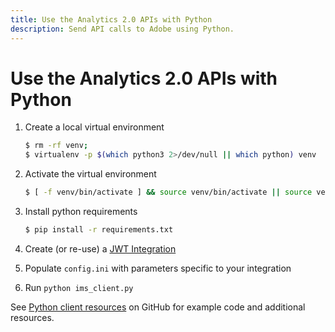 ```yaml
---
title: Use the Analytics 2.0 APIs with Python
description: Send API calls to Adobe using Python.
---
```


# Use the Analytics 2.0 APIs with Python

1. Create a local virtual environment

    ```sh
    $ rm -rf venv;
    $ virtualenv -p $(which python3 2>/dev/null || which python) venv
    ```

2. Activate the virtual environment

    ```sh
    $ [ -f venv/bin/activate ] && source venv/bin/activate || source venv/Scripts/activate
    ```

3. Install python requirements

    ```sh
    $ pip install -r requirements.txt
    ```

4. Create (or re-use) a [JWT Integration](../jwt.md)

5. Populate `config.ini` with parameters specific to your integration

6. Run `python ims_client.py`

See [Python client resources](https://github.com/AdobeDocs/analytics-2.0-apis/tree/main/resources/python) on GitHub for example code and additional resources.
